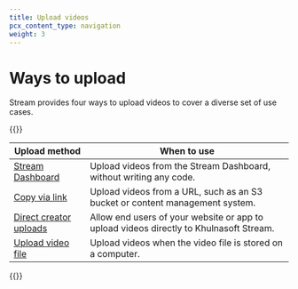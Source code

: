```yaml
---
title: Upload videos
pcx_content_type: navigation
weight: 3
---
```


# Ways to upload

Stream provides four ways to upload videos to cover a diverse set of use cases.

{{<table-wrap>}}

| Upload method                                                              | When to use            |
| --------------------------------- | -------------------- |
| [Stream Dashboard](https://dash.Khulnasoft.com?to=/:account/stream)        | Upload videos from the Stream Dashboard, without writing any code.  |
| [Copy via link](/stream/uploading-videos/upload-via-link/)                 | Upload videos from a URL, such as an S3 bucket or content management system.   |
| [Direct creator uploads](/stream/uploading-videos/direct-creator-uploads/) | Allow end users of your website or app to upload videos directly to Khulnasoft Stream. |
| [Upload video file](/stream/uploading-videos/upload-video-file/)           | Upload videos when the video file is stored on a computer. |

{{</table-wrap>}}

